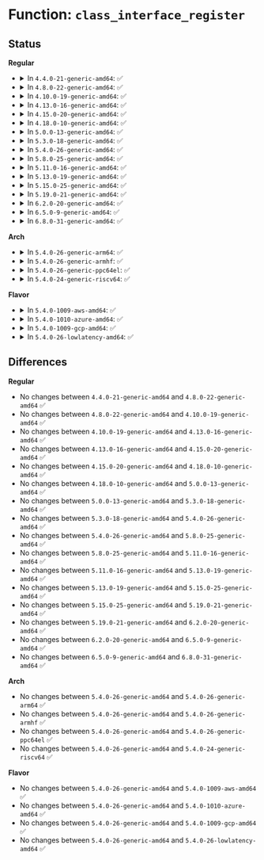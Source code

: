 # Function: <code>class_interface_register</code>

## Status
<b>Regular</b>
<ul>
<li>
<details>
<summary>In <code>4.4.0-21-generic-amd64</code>: ✅</summary>

```c
int class_interface_register(struct class_interface * class_intf)
```

```json
{
  "name": "class_interface_register",
  "collision_type": "Unique Global",
  "inline_type": "No",
  "funcs": [
    {
      "addr": 18446744071584402816,
      "name": "class_interface_register",
      "external": true,
      "loc": "drivers/base/class.c:440",
      "file": "drivers/base/class.c",
      "inline": "seen, unknown",
      "caller_inline": [],
      "caller_func": [
        "kernel/time/alarmtimer.c:alarmtimer_init",
        "drivers/scsi/scsi_sysfs.c:scsi_register_interface"
      ]
    }
  ],
  "symbols": [
    {
      "addr": 18446744071584402816,
      "name": "class_interface_register",
      "section": ".text",
      "bind": "STB_GLOBAL",
      "size": 244
    }
  ]
}
```
</details>
</li>
<li>
<details>
<summary>In <code>4.8.0-22-generic-amd64</code>: ✅</summary>

```c
int class_interface_register(struct class_interface * class_intf)
```

```json
{
  "name": "class_interface_register",
  "collision_type": "Unique Global",
  "inline_type": "No",
  "funcs": [
    {
      "addr": 18446744071584738160,
      "name": "class_interface_register",
      "external": true,
      "loc": "drivers/base/class.c:440",
      "file": "drivers/base/class.c",
      "inline": "seen, unknown",
      "caller_inline": [],
      "caller_func": [
        "kernel/time/alarmtimer.c:alarmtimer_init",
        "drivers/scsi/scsi_sysfs.c:scsi_register_interface"
      ]
    }
  ],
  "symbols": [
    {
      "addr": 18446744071584738160,
      "name": "class_interface_register",
      "section": ".text",
      "bind": "STB_GLOBAL",
      "size": 244
    }
  ]
}
```
</details>
</li>
<li>
<details>
<summary>In <code>4.10.0-19-generic-amd64</code>: ✅</summary>

```c
int class_interface_register(struct class_interface * class_intf)
```

```json
{
  "name": "class_interface_register",
  "collision_type": "Unique Global",
  "inline_type": "No",
  "funcs": [
    {
      "addr": 18446744071584928048,
      "name": "class_interface_register",
      "external": true,
      "loc": "drivers/base/class.c:455",
      "file": "drivers/base/class.c",
      "inline": "seen, unknown",
      "caller_inline": [],
      "caller_func": [
        "kernel/time/alarmtimer.c:alarmtimer_init",
        "drivers/scsi/scsi_sysfs.c:scsi_register_interface"
      ]
    }
  ],
  "symbols": [
    {
      "addr": 18446744071584928048,
      "name": "class_interface_register",
      "section": ".text",
      "bind": "STB_GLOBAL",
      "size": 244
    }
  ]
}
```
</details>
</li>
<li>
<details>
<summary>In <code>4.13.0-16-generic-amd64</code>: ✅</summary>

```c
int class_interface_register(struct class_interface * class_intf)
```

```json
{
  "name": "class_interface_register",
  "collision_type": "Unique Global",
  "inline_type": "No",
  "funcs": [
    {
      "addr": 18446744071585012752,
      "name": "class_interface_register",
      "external": true,
      "loc": "drivers/base/class.c:422",
      "file": "drivers/base/class.c",
      "inline": "seen, unknown",
      "caller_inline": [],
      "caller_func": [
        "drivers/scsi/scsi_sysfs.c:scsi_register_interface"
      ]
    }
  ],
  "symbols": [
    {
      "addr": 18446744071585012752,
      "name": "class_interface_register",
      "section": ".text",
      "bind": "STB_GLOBAL",
      "size": 261
    }
  ]
}
```
</details>
</li>
<li>
<details>
<summary>In <code>4.15.0-20-generic-amd64</code>: ✅</summary>

```c
int class_interface_register(struct class_interface * class_intf)
```

```json
{
  "name": "class_interface_register",
  "collision_type": "Unique Global",
  "inline_type": "No",
  "funcs": [
    {
      "addr": 18446744071585435008,
      "name": "class_interface_register",
      "external": true,
      "loc": "drivers/base/class.c:422",
      "file": "drivers/base/class.c",
      "inline": "seen, unknown",
      "caller_inline": [],
      "caller_func": [
        "drivers/scsi/scsi_sysfs.c:scsi_register_interface"
      ]
    }
  ],
  "symbols": [
    {
      "addr": 18446744071585435008,
      "name": "class_interface_register",
      "section": ".text",
      "bind": "STB_GLOBAL",
      "size": 267
    }
  ]
}
```
</details>
</li>
<li>
<details>
<summary>In <code>4.18.0-10-generic-amd64</code>: ✅</summary>

```c
int class_interface_register(struct class_interface * class_intf)
```

```json
{
  "name": "class_interface_register",
  "collision_type": "Unique Global",
  "inline_type": "No",
  "funcs": [
    {
      "addr": 18446744071585678176,
      "name": "class_interface_register",
      "external": true,
      "loc": "drivers/base/class.c:420",
      "file": "drivers/base/class.c",
      "inline": "seen, unknown",
      "caller_inline": [],
      "caller_func": [
        "kernel/time/alarmtimer.c:alarmtimer_init",
        "drivers/scsi/scsi_sysfs.c:scsi_register_interface"
      ]
    }
  ],
  "symbols": [
    {
      "addr": 18446744071585678176,
      "name": "class_interface_register",
      "section": ".text",
      "bind": "STB_GLOBAL",
      "size": 250
    }
  ]
}
```
</details>
</li>
<li>
<details>
<summary>In <code>5.0.0-13-generic-amd64</code>: ✅</summary>

```c
int class_interface_register(struct class_interface * class_intf)
```

```json
{
  "name": "class_interface_register",
  "collision_type": "Unique Global",
  "inline_type": "No",
  "funcs": [
    {
      "addr": 18446744071585808416,
      "name": "class_interface_register",
      "external": true,
      "loc": "drivers/base/class.c:420",
      "file": "drivers/base/class.c",
      "inline": "seen, unknown",
      "caller_inline": [],
      "caller_func": [
        "kernel/time/alarmtimer.c:alarmtimer_init",
        "drivers/scsi/scsi_sysfs.c:scsi_register_interface"
      ]
    }
  ],
  "symbols": [
    {
      "addr": 18446744071585808416,
      "name": "class_interface_register",
      "section": ".text",
      "bind": "STB_GLOBAL",
      "size": 250
    }
  ]
}
```
</details>
</li>
<li>
<details>
<summary>In <code>5.3.0-18-generic-amd64</code>: ✅</summary>

```c
int class_interface_register(struct class_interface * class_intf)
```

```json
{
  "name": "class_interface_register",
  "collision_type": "Unique Global",
  "inline_type": "No",
  "funcs": [
    {
      "addr": 18446744071586041680,
      "name": "class_interface_register",
      "external": true,
      "loc": "drivers/base/class.c:426",
      "file": "drivers/base/class.c",
      "inline": "seen, unknown",
      "caller_inline": [],
      "caller_func": [
        "kernel/time/alarmtimer.c:alarmtimer_init",
        "drivers/scsi/scsi_sysfs.c:scsi_register_interface"
      ]
    }
  ],
  "symbols": [
    {
      "addr": 18446744071586041680,
      "name": "class_interface_register",
      "section": ".text",
      "bind": "STB_GLOBAL",
      "size": 250
    }
  ]
}
```
</details>
</li>
<li>
<details>
<summary>In <code>5.4.0-26-generic-amd64</code>: ✅</summary>

```c
int class_interface_register(struct class_interface * class_intf)
```

```json
{
  "name": "class_interface_register",
  "collision_type": "Unique Global",
  "inline_type": "No",
  "funcs": [
    {
      "addr": 18446744071586189312,
      "name": "class_interface_register",
      "external": true,
      "loc": "drivers/base/class.c:426",
      "file": "drivers/base/class.c",
      "inline": "seen, unknown",
      "caller_inline": [],
      "caller_func": [
        "kernel/time/alarmtimer.c:alarmtimer_init",
        "drivers/scsi/scsi_sysfs.c:scsi_register_interface"
      ]
    }
  ],
  "symbols": [
    {
      "addr": 18446744071586189312,
      "name": "class_interface_register",
      "section": ".text",
      "bind": "STB_GLOBAL",
      "size": 250
    }
  ]
}
```
</details>
</li>
<li>
<details>
<summary>In <code>5.8.0-25-generic-amd64</code>: ✅</summary>

```c
int class_interface_register(struct class_interface * class_intf)
```

```json
{
  "name": "class_interface_register",
  "collision_type": "Unique Global",
  "inline_type": "No",
  "funcs": [
    {
      "addr": 18446744071586952416,
      "name": "class_interface_register",
      "external": true,
      "loc": "drivers/base/class.c:427",
      "file": "drivers/base/class.c",
      "inline": "seen, unknown",
      "caller_inline": [],
      "caller_func": [
        "kernel/time/alarmtimer.c:alarmtimer_init",
        "drivers/scsi/scsi_sysfs.c:scsi_register_interface"
      ]
    }
  ],
  "symbols": [
    {
      "addr": 18446744071586952416,
      "name": "class_interface_register",
      "section": ".text",
      "bind": "STB_GLOBAL",
      "size": 269
    }
  ]
}
```
</details>
</li>
<li>
<details>
<summary>In <code>5.11.0-16-generic-amd64</code>: ✅</summary>

```c
int class_interface_register(struct class_interface * class_intf)
```

```json
{
  "name": "class_interface_register",
  "collision_type": "Unique Global",
  "inline_type": "No",
  "funcs": [
    {
      "addr": 18446744071587037392,
      "name": "class_interface_register",
      "external": true,
      "loc": "drivers/base/class.c:427",
      "file": "drivers/base/class.c",
      "inline": "seen, unknown",
      "caller_inline": [],
      "caller_func": [
        "kernel/time/alarmtimer.c:alarmtimer_init",
        "drivers/base/core.c:devlink_class_init",
        "drivers/scsi/scsi_sysfs.c:scsi_register_interface"
      ]
    }
  ],
  "symbols": [
    {
      "addr": 18446744071587037392,
      "name": "class_interface_register",
      "section": ".text",
      "bind": "STB_GLOBAL",
      "size": 269
    }
  ]
}
```
</details>
</li>
<li>
<details>
<summary>In <code>5.13.0-19-generic-amd64</code>: ✅</summary>

```c
int class_interface_register(struct class_interface * class_intf)
```

```json
{
  "name": "class_interface_register",
  "collision_type": "Unique Global",
  "inline_type": "No",
  "funcs": [
    {
      "addr": 18446744071586921184,
      "name": "class_interface_register",
      "external": true,
      "loc": "drivers/base/class.c:427",
      "file": "drivers/base/class.c",
      "inline": "seen, unknown",
      "caller_inline": [],
      "caller_func": [
        "kernel/time/alarmtimer.c:alarmtimer_init",
        "drivers/base/core.c:devlink_class_init",
        "drivers/scsi/scsi_sysfs.c:scsi_register_interface"
      ]
    }
  ],
  "symbols": [
    {
      "addr": 18446744071586921184,
      "name": "class_interface_register",
      "section": ".text",
      "bind": "STB_GLOBAL",
      "size": 274
    }
  ]
}
```
</details>
</li>
<li>
<details>
<summary>In <code>5.15.0-25-generic-amd64</code>: ✅</summary>

```c
int class_interface_register(struct class_interface * class_intf)
```

```json
{
  "name": "class_interface_register",
  "collision_type": "Unique Global",
  "inline_type": "No",
  "funcs": [
    {
      "addr": 18446744071587483584,
      "name": "class_interface_register",
      "external": true,
      "loc": "drivers/base/class.c:427",
      "file": "drivers/base/class.c",
      "inline": "seen, unknown",
      "caller_inline": [],
      "caller_func": [
        "kernel/time/alarmtimer.c:alarmtimer_init",
        "drivers/base/core.c:devlink_class_init",
        "drivers/scsi/scsi_sysfs.c:scsi_register_interface"
      ]
    }
  ],
  "symbols": [
    {
      "addr": 18446744071587483584,
      "name": "class_interface_register",
      "section": ".text",
      "bind": "STB_GLOBAL",
      "size": 274
    }
  ]
}
```
</details>
</li>
<li>
<details>
<summary>In <code>5.19.0-21-generic-amd64</code>: ✅</summary>

```c
int class_interface_register(struct class_interface * class_intf)
```

```json
{
  "name": "class_interface_register",
  "collision_type": "Unique Global",
  "inline_type": "No",
  "funcs": [
    {
      "addr": 18446744071588805520,
      "name": "class_interface_register",
      "external": true,
      "loc": "drivers/base/class.c:427",
      "file": "drivers/base/class.c",
      "inline": "seen, unknown",
      "caller_inline": [],
      "caller_func": [
        "kernel/time/alarmtimer.c:alarmtimer_init",
        "drivers/base/core.c:devlink_class_init",
        "drivers/scsi/scsi_sysfs.c:scsi_register_interface"
      ]
    }
  ],
  "symbols": [
    {
      "addr": 18446744071588805520,
      "name": "class_interface_register",
      "section": ".text",
      "bind": "STB_GLOBAL",
      "size": 310
    }
  ]
}
```
</details>
</li>
<li>
<details>
<summary>In <code>6.2.0-20-generic-amd64</code>: ✅</summary>

```c
int class_interface_register(struct class_interface * class_intf)
```

```json
{
  "name": "class_interface_register",
  "collision_type": "Unique Global",
  "inline_type": "No",
  "funcs": [
    {
      "addr": 18446744071590302896,
      "name": "class_interface_register",
      "external": true,
      "loc": "drivers/base/class.c:432",
      "file": "drivers/base/class.c",
      "inline": "seen, unknown",
      "caller_inline": [],
      "caller_func": [
        "kernel/time/alarmtimer.c:alarmtimer_init",
        "drivers/base/core.c:devlink_class_init",
        "drivers/scsi/scsi_sysfs.c:scsi_register_interface"
      ]
    }
  ],
  "symbols": [
    {
      "addr": 18446744071590302896,
      "name": "class_interface_register",
      "section": ".text",
      "bind": "STB_GLOBAL",
      "size": 310
    }
  ]
}
```
</details>
</li>
<li>
<details>
<summary>In <code>6.5.0-9-generic-amd64</code>: ✅</summary>

```c
int class_interface_register(struct class_interface * class_intf)
```

```json
{
  "name": "class_interface_register",
  "collision_type": "Unique Global",
  "inline_type": "No",
  "funcs": [
    {
      "addr": 18446744071590622768,
      "name": "class_interface_register",
      "external": true,
      "loc": "drivers/base/class.c:466",
      "file": "drivers/base/class.c",
      "inline": "seen, unknown",
      "caller_inline": [],
      "caller_func": [
        "kernel/time/alarmtimer.c:alarmtimer_init",
        "drivers/base/core.c:devlink_class_init",
        "drivers/scsi/scsi_sysfs.c:scsi_register_interface"
      ]
    }
  ],
  "symbols": [
    {
      "addr": 18446744071590622768,
      "name": "class_interface_register",
      "section": ".text",
      "bind": "STB_GLOBAL",
      "size": 365
    }
  ]
}
```
</details>
</li>
<li>
<details>
<summary>In <code>6.8.0-31-generic-amd64</code>: ✅</summary>

```c
int class_interface_register(struct class_interface * class_intf)
```

```json
{
  "name": "class_interface_register",
  "collision_type": "Unique Global",
  "inline_type": "No",
  "funcs": [
    {
      "addr": 18446744071590982016,
      "name": "class_interface_register",
      "external": true,
      "loc": "drivers/base/class.c:465",
      "file": "drivers/base/class.c",
      "inline": "seen, unknown",
      "caller_inline": [],
      "caller_func": [
        "kernel/time/alarmtimer.c:alarmtimer_init",
        "drivers/base/core.c:devlink_class_init",
        "drivers/scsi/scsi_sysfs.c:scsi_register_interface"
      ]
    }
  ],
  "symbols": [
    {
      "addr": 18446744071590982016,
      "name": "class_interface_register",
      "section": ".text",
      "bind": "STB_GLOBAL",
      "size": 365
    }
  ]
}
```
</details>
</li>
</ul>
<b>Arch</b>
<ul>
<li>
<details>
<summary>In <code>5.4.0-26-generic-arm64</code>: ✅</summary>

```c
int class_interface_register(struct class_interface * class_intf)
```

```json
{
  "name": "class_interface_register",
  "collision_type": "Unique Global",
  "inline_type": "No",
  "funcs": [
    {
      "addr": 18446603336498989136,
      "name": "class_interface_register",
      "external": true,
      "loc": "drivers/base/class.c:426",
      "file": "drivers/base/class.c",
      "inline": "seen, unknown",
      "caller_inline": [],
      "caller_func": [
        "kernel/time/alarmtimer.c:alarmtimer_init",
        "drivers/scsi/scsi_sysfs.c:scsi_register_interface"
      ]
    }
  ],
  "symbols": [
    {
      "addr": 18446603336498989136,
      "name": "class_interface_register",
      "section": ".text",
      "bind": "STB_GLOBAL",
      "size": 240
    }
  ]
}
```
</details>
</li>
<li>
<details>
<summary>In <code>5.4.0-26-generic-armhf</code>: ✅</summary>

```c
int class_interface_register(struct class_interface * class_intf)
```

```json
{
  "name": "class_interface_register",
  "collision_type": "Unique Global",
  "inline_type": "No",
  "funcs": [
    {
      "addr": 3231557328,
      "name": "class_interface_register",
      "external": true,
      "loc": "drivers/base/class.c:426",
      "file": "drivers/base/class.c",
      "inline": "seen, unknown",
      "caller_inline": [],
      "caller_func": [
        "kernel/time/alarmtimer.c:alarmtimer_init",
        "drivers/scsi/scsi_sysfs.c:scsi_register_interface"
      ]
    }
  ],
  "symbols": [
    {
      "addr": 3231557328,
      "name": "class_interface_register",
      "section": ".text",
      "bind": "STB_GLOBAL",
      "size": 260
    }
  ]
}
```
</details>
</li>
<li>
<details>
<summary>In <code>5.4.0-26-generic-ppc64el</code>: ✅</summary>

```c
int class_interface_register(struct class_interface * class_intf)
```

```json
{
  "name": "class_interface_register",
  "collision_type": "Unique Global",
  "inline_type": "No",
  "funcs": [
    {
      "addr": 13835058055292142016,
      "name": "class_interface_register",
      "external": true,
      "loc": "drivers/base/class.c:426",
      "file": "drivers/base/class.c",
      "inline": "seen, unknown",
      "caller_inline": [],
      "caller_func": [
        "kernel/time/alarmtimer.c:alarmtimer_init",
        "drivers/scsi/scsi_sysfs.c:scsi_register_interface"
      ]
    }
  ],
  "symbols": [
    {
      "addr": 13835058055292142016,
      "name": "class_interface_register",
      "section": ".text",
      "bind": "STB_GLOBAL",
      "size": 344
    }
  ]
}
```
</details>
</li>
<li>
<details>
<summary>In <code>5.4.0-24-generic-riscv64</code>: ✅</summary>

```c
int class_interface_register(struct class_interface * class_intf)
```

```json
{
  "name": "class_interface_register",
  "collision_type": "Unique Global",
  "inline_type": "No",
  "funcs": [
    {
      "addr": 18446743936276364128,
      "name": "class_interface_register",
      "external": true,
      "loc": "drivers/base/class.c:426",
      "file": "drivers/base/class.c",
      "inline": "seen, unknown",
      "caller_inline": [],
      "caller_func": [
        "kernel/time/alarmtimer.c:alarmtimer_init",
        "drivers/scsi/scsi_sysfs.c:scsi_register_interface"
      ]
    }
  ],
  "symbols": [
    {
      "addr": 18446743936276364128,
      "name": "class_interface_register",
      "section": ".text",
      "bind": "STB_GLOBAL",
      "size": 182
    }
  ]
}
```
</details>
</li>
</ul>
<b>Flavor</b>
<ul>
<li>
<details>
<summary>In <code>5.4.0-1009-aws-amd64</code>: ✅</summary>

```c
int class_interface_register(struct class_interface * class_intf)
```

```json
{
  "name": "class_interface_register",
  "collision_type": "Unique Global",
  "inline_type": "No",
  "funcs": [
    {
      "addr": 18446744071585949680,
      "name": "class_interface_register",
      "external": true,
      "loc": "drivers/base/class.c:426",
      "file": "drivers/base/class.c",
      "inline": "seen, unknown",
      "caller_inline": [],
      "caller_func": [
        "kernel/time/alarmtimer.c:alarmtimer_init",
        "drivers/scsi/scsi_sysfs.c:scsi_register_interface"
      ]
    }
  ],
  "symbols": [
    {
      "addr": 18446744071585949680,
      "name": "class_interface_register",
      "section": ".text",
      "bind": "STB_GLOBAL",
      "size": 250
    }
  ]
}
```
</details>
</li>
<li>
<details>
<summary>In <code>5.4.0-1010-azure-amd64</code>: ✅</summary>

```c
int class_interface_register(struct class_interface * class_intf)
```

```json
{
  "name": "class_interface_register",
  "collision_type": "Unique Global",
  "inline_type": "No",
  "funcs": [
    {
      "addr": 18446744071585798736,
      "name": "class_interface_register",
      "external": true,
      "loc": "drivers/base/class.c:426",
      "file": "drivers/base/class.c",
      "inline": "seen, unknown",
      "caller_inline": [],
      "caller_func": [
        "kernel/time/alarmtimer.c:alarmtimer_init",
        "drivers/scsi/scsi_sysfs.c:scsi_register_interface"
      ]
    }
  ],
  "symbols": [
    {
      "addr": 18446744071585798736,
      "name": "class_interface_register",
      "section": ".text",
      "bind": "STB_GLOBAL",
      "size": 250
    }
  ]
}
```
</details>
</li>
<li>
<details>
<summary>In <code>5.4.0-1009-gcp-amd64</code>: ✅</summary>

```c
int class_interface_register(struct class_interface * class_intf)
```

```json
{
  "name": "class_interface_register",
  "collision_type": "Unique Global",
  "inline_type": "No",
  "funcs": [
    {
      "addr": 18446744071586139328,
      "name": "class_interface_register",
      "external": true,
      "loc": "drivers/base/class.c:426",
      "file": "drivers/base/class.c",
      "inline": "seen, unknown",
      "caller_inline": [],
      "caller_func": [
        "kernel/time/alarmtimer.c:alarmtimer_init",
        "drivers/scsi/scsi_sysfs.c:scsi_register_interface"
      ]
    }
  ],
  "symbols": [
    {
      "addr": 18446744071586139328,
      "name": "class_interface_register",
      "section": ".text",
      "bind": "STB_GLOBAL",
      "size": 250
    }
  ]
}
```
</details>
</li>
<li>
<details>
<summary>In <code>5.4.0-26-lowlatency-amd64</code>: ✅</summary>

```c
int class_interface_register(struct class_interface * class_intf)
```

```json
{
  "name": "class_interface_register",
  "collision_type": "Unique Global",
  "inline_type": "No",
  "funcs": [
    {
      "addr": 18446744071586248016,
      "name": "class_interface_register",
      "external": true,
      "loc": "drivers/base/class.c:426",
      "file": "drivers/base/class.c",
      "inline": "seen, unknown",
      "caller_inline": [],
      "caller_func": [
        "kernel/time/alarmtimer.c:alarmtimer_init",
        "drivers/scsi/scsi_sysfs.c:scsi_register_interface"
      ]
    }
  ],
  "symbols": [
    {
      "addr": 18446744071586248016,
      "name": "class_interface_register",
      "section": ".text",
      "bind": "STB_GLOBAL",
      "size": 250
    }
  ]
}
```
</details>
</li>
</ul>

## Differences
<b>Regular</b>
<ul>
<li>
No changes between <code>4.4.0-21-generic-amd64</code> and <code>4.8.0-22-generic-amd64</code> ✅
</li>
<li>
No changes between <code>4.8.0-22-generic-amd64</code> and <code>4.10.0-19-generic-amd64</code> ✅
</li>
<li>
No changes between <code>4.10.0-19-generic-amd64</code> and <code>4.13.0-16-generic-amd64</code> ✅
</li>
<li>
No changes between <code>4.13.0-16-generic-amd64</code> and <code>4.15.0-20-generic-amd64</code> ✅
</li>
<li>
No changes between <code>4.15.0-20-generic-amd64</code> and <code>4.18.0-10-generic-amd64</code> ✅
</li>
<li>
No changes between <code>4.18.0-10-generic-amd64</code> and <code>5.0.0-13-generic-amd64</code> ✅
</li>
<li>
No changes between <code>5.0.0-13-generic-amd64</code> and <code>5.3.0-18-generic-amd64</code> ✅
</li>
<li>
No changes between <code>5.3.0-18-generic-amd64</code> and <code>5.4.0-26-generic-amd64</code> ✅
</li>
<li>
No changes between <code>5.4.0-26-generic-amd64</code> and <code>5.8.0-25-generic-amd64</code> ✅
</li>
<li>
No changes between <code>5.8.0-25-generic-amd64</code> and <code>5.11.0-16-generic-amd64</code> ✅
</li>
<li>
No changes between <code>5.11.0-16-generic-amd64</code> and <code>5.13.0-19-generic-amd64</code> ✅
</li>
<li>
No changes between <code>5.13.0-19-generic-amd64</code> and <code>5.15.0-25-generic-amd64</code> ✅
</li>
<li>
No changes between <code>5.15.0-25-generic-amd64</code> and <code>5.19.0-21-generic-amd64</code> ✅
</li>
<li>
No changes between <code>5.19.0-21-generic-amd64</code> and <code>6.2.0-20-generic-amd64</code> ✅
</li>
<li>
No changes between <code>6.2.0-20-generic-amd64</code> and <code>6.5.0-9-generic-amd64</code> ✅
</li>
<li>
No changes between <code>6.5.0-9-generic-amd64</code> and <code>6.8.0-31-generic-amd64</code> ✅
</li>
</ul>
<b>Arch</b>
<ul>
<li>
No changes between <code>5.4.0-26-generic-amd64</code> and <code>5.4.0-26-generic-arm64</code> ✅
</li>
<li>
No changes between <code>5.4.0-26-generic-amd64</code> and <code>5.4.0-26-generic-armhf</code> ✅
</li>
<li>
No changes between <code>5.4.0-26-generic-amd64</code> and <code>5.4.0-26-generic-ppc64el</code> ✅
</li>
<li>
No changes between <code>5.4.0-26-generic-amd64</code> and <code>5.4.0-24-generic-riscv64</code> ✅
</li>
</ul>
<b>Flavor</b>
<ul>
<li>
No changes between <code>5.4.0-26-generic-amd64</code> and <code>5.4.0-1009-aws-amd64</code> ✅
</li>
<li>
No changes between <code>5.4.0-26-generic-amd64</code> and <code>5.4.0-1010-azure-amd64</code> ✅
</li>
<li>
No changes between <code>5.4.0-26-generic-amd64</code> and <code>5.4.0-1009-gcp-amd64</code> ✅
</li>
<li>
No changes between <code>5.4.0-26-generic-amd64</code> and <code>5.4.0-26-lowlatency-amd64</code> ✅
</li>
</ul>

